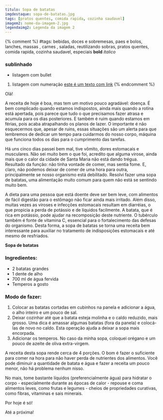 ```yaml
---
titulo: Sopa de batatas
imgdestaque: sopa-de-batatas.jpg
tags: [pratos quentes, comida rapida, cozinha saudavel]
imagem2: nome-da-imagem-2.jpg
legendaimg2: Legenda da imagem 2
---
```

{% comment %}
#tags: bebidas, doces e sobremesas, paes e bolos, lanches, massas , carnes , saladas, reutilizando sobras, pratos quentes, comida rapida, cozinha saudavel, especiais
**bold**
*italico*
### sublinhado
* listagem com bullet
1. listagem com numeração
[este é um texto com link](https://www.enderecodolink.com)
{% endcomment %}

Olá!

A receita de hoje é boa, mas tem um motivo pouco agradável: doença. É bem complicado quando estamos indispostos, ainda mais quando a rotina está apertada, pois parece que tudo o que precisamos fazer atrasa e acumula para os dias posteriores. E também é ruim quando estamos em férias, pois acaba atrapalhando os planos de lazer. O importante é não esquecermos que, apesar de ruins, essas situações são um alerta para que lembremos de dedicar um tempo para cuidarmos do nosso corpo, máquina que funciona todos os dias para o cumprimento das tarefas. 

Há uns cinco dias passei bem mal, tive vômito, dores estomacais e musculares. Não sei muito bem o que foi, acredito que alguma virose, ainda mais que o calor da cidade de Santa Maria não está dando trégua. Resultado da função: não tinha vontade de comer, mas sentia fome. E, claro, não podemos deixar de comer de uma hora para outra, principalmente se nosso organismo está debilitado. Resolvi fazer uma sopa de batatas, uma alimentação muito comum para quem não está se sentindo muito bem. 

A dieta para uma pessoa que está doente deve ser bem leve, com alimentos de fácil digestão para o estômago não ficar ainda mais irritado. Além disso, muitas vezes as viroses e infecções estomacais resultam em diarréias, o que propicia a perda de potássio e de líquidos facilmente. A batata, que é rica em potássio, pode ajudar na recomposição deste nutriente. O tubérculo também é fonte de vitamina C, essencial para o fortalecimento das defesas do organismo. Desta forma, a sopa de batatas se torna uma receita bem interessante para auxiliar no tratamento de indisposições estomacais e até mesmo de resfriados. 

**Sopa de batatas**

### Ingredientes:

* 2 batatas grandes 
* 1 dente de alho
* 700 ml de água fervida
* Temperos a gosto

### Modo de fazer:

1. Colocar as batatas cortadas em cubinhos na panela e adicionar a água, o alho inteiro e um pouco de sal.
2. Deixar cozinhar até que a batata esteja molinha e o caldo reduzido, mais grosso. Uma dica é amassar algumas batatas (fora da panela) e colocá-las de novo no caldo. Esta operação ajuda a deixar a sopa mais encorpada.
3. Adicionar os temperos. No caso da minha sopa, coloquei orégano e um pouco de azeite de oliva extra-virgem.

A receita desta sopa rende cerca de 4 porções. O bom é fazer o suficiente para comer na hora para não haver perda de nutrientes dos alimentos. Você pode diminuir a quantidade de batata e água e fazer a receita um pouco menor, não há problema nenhum nisso. 

No mais, tome bastante líquidos (preferencialmente água) para hidratar o corpo - especialmente durante as épocas de calor - repouse e coma alimentos leves, como frutas e legumes - cheios de propriedades curativas, como fibras, vitaminas e sais minerais. 

Por hoje é só! 

Até a próxima!